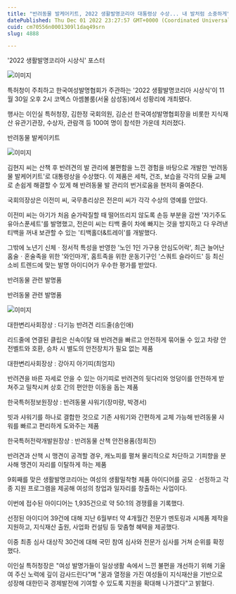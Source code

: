 ```yaml
---
title: "반려동물 발케어키트, 2022 생활발명코리아 대통령상 수상... 내 발처럼 소중하게"
datePublished: Thu Dec 01 2022 23:27:57 GMT+0000 (Coordinated Universal Time)
cuid: cm70556n0001309l1daq49srn
slug: 4888

---
```



'2022 생활발명코리아 시상식' 포스터

![이미지](https://cdn.hashnode.com/res/hashnode/image/upload/v1739257720908/56f0bd42-a3dc-4709-8b90-123e7988d492.png)

특허청이 주최하고 한국여성발명협회가 주관하는 '2022 생활발명코리아 시상식'이 11월 30일 오후 2시 코엑스 아셈볼룸(서울 삼성동)에서 성황리에 개최됐다.

행사는 이인실 특허청장, 김한정 국회의원, 김순선 한국여성발명협회장을 비롯한 지식재산 유관기관장, 수상자, 관람객 등 100여 명이 참석한 가운데 치러졌다.

반려동물 발케이키트

![이미지](https://cdn.hashnode.com/res/hashnode/image/upload/v1739257723171/a29edd5e-ff67-44d8-a0c2-c7a8492c68f7.png)

김현지 씨는 산책 후 반려견의 발 관리에 불편함을 느낀 경험을 바탕으로 개발한 '반려동물 발케어키트'로 대통령상을 수상했다. 이 제품은 세척, 건조, 보습을 각각의 모듈 교체로 손쉽게 해결할 수 있게 해 반려동물 발 관리의 번거로움을 현저히 줄여준다.

국회의장상은 이전미 씨, 국무총리상은 전은미 씨가 각각 수상의 영예를 안았다.

이전미 씨는 아기가 처음 숟가락질할 때 떨어뜨리지 않도록 손등 부분을 감싼 '자기주도 유아스푼세트'를 발명했고, 전은미 씨는 티백 줄이 차에 빠지는 것을 방지하고 다 우려낸 티백을 꺼내 보관할 수 있는 '티백홀더&트레이'를 개발했다.

그밖에 노년기 신체ㆍ정서적 특성을 반영한 '노인 1인 가구용 안심도어락', 최근 늘어난 홈술ㆍ혼술족을 위한 '와인마개', 홈트족을 위한 운동기구인 '스쿼트 슬라이드' 등 최신 소비 트렌드에 맞는 발명 아이디어가 우수한 평가를 받았다.

반려동물 관련 발명품

반려동물 관련 발명품

![이미지](https://cdn.hashnode.com/res/hashnode/image/upload/v1739257725028/734ec629-4681-421c-9c0a-d6c948c5ba3e.png)

대한변리사회장상 : 다기능 반려견 리드줄(송인애)

리드줄에 연결된 클립은 신속이탈 돼 반려견을 빠르고 안전하게 묶어둘 수 있고 차량 안전벨트와 호환, 승차 시 별도의 안전장치가 필요 없는 제품

대한변리사회장상 : 강아지 아기띠(최엄지)

반려견을 바른 자세로 안을 수 있는 아기띠로 반려견의 뒷다리와 엉덩이를 안전하게 받쳐주고 밀착시켜 상호 간의 편안한 이동을 돕는 제품

한국특허정보원장상 : 반려동물 샤워기(장미량, 박경서)

빗과 샤워기를 하나로 결합한 것으로 기존 샤워기와 간편하게 교체 가능해 반려동물 샤워를 빠르고 편리하게 도와주는 제품

한국특허전략개발원장상 : 반려동물 산책 안전용품(정희진)

반려견과 산책 시 맹견이 공격할 경우, 캐노피를 펼쳐 물리적으로 차단하고 기피향을 분사해 맹견이 자리를 이탈하게 하는 제품

9회째를 맞은 생활발명코리아는 여성의 생활밀착형 제품 아이디어를 공모ㆍ선정하고 각종 지원 프로그램을 제공해 여성의 창업과 일자리를 창출하는 사업이다.

이번에 접수된 아이디어는 1,935건으로 약 50:1의 경쟁률을 기록했다.

선정된 아이디어 39건에 대해 지난 6월부터 약 4개월간 전문가 멘토링과 시제품 제작을 지원하고, 지식재산 출원, 사업화 컨설팅 등 맞춤형 혜택을 제공했다.

이중 최종 심사 대상작 30건에 대해 국민 참여 심사와 전문가 심사를 거쳐 순위를 확정했다.

이인실 특허청장은 "여성 발명가들이 일상생활 속에서 느낀 불편을 개선하기 위해 기울여 주신 노력에 깊이 감사드린다"며 "꿈과 열정을 가진 여성들이 지식재산을 기반으로 성장해 대한민국 경제발전에 기여할 수 있도록 지원을 확대해 나가겠다"고 밝혔다.
